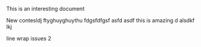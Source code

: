This is an interesting document

New contesldj
ftyghuyghuythu
fdgsfdfgsf
asfd
asdf
this is amazing
d
alsdkf
lkj

line wrap issues 2
